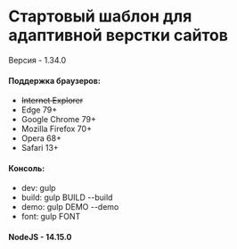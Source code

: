 # Стартовый шаблон для адаптивной верстки сайтов
Версия - 1.34.0  
#### Поддержка браузеров:
- ~~Internet Explorer~~
- Edge 79+
- Google Chrome 79+
- Mozilla Firefox 70+
- Opera 68+
- Safari 13+
#### Консоль:
- dev:   gulp
- build: gulp BUILD --build
- demo:  gulp DEMO --demo
- font:  gulp FONT
#### NodeJS - 14.15.0